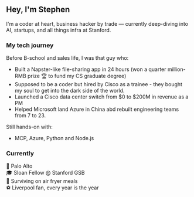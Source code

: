 ##  Hey, I'm Stephen

I'm a coder at heart, business hacker by trade — currently deep-diving into AI, startups, and all things infra at Stanford.

###  My tech journey

Before B-school and sales life, I was that guy who:
-  Built a Napster-like file-sharing app in 24 hours (won a quarter million-RMB prize 🏆 to fund my CS graduate degree)
-  Supposed to be a coder but hired by Cisco as a trainee - they bought my soul to get into the dark side of the world. 
-  Launched a Cisco data center switch from $0 to $200M in revenue as a PM
-  Helped Microsoft land Azure in China abd rebuilt engineering teams from 7 to 23.

Still hands-on with:
- MCP, Azure, Python and Node.js

###  Currently

📍 Palo Alto  
🎓 Sloan Fellow @ Stanford GSB  
🥑 Surviving on air fryer meals  
⚽ Liverpool fan, every year is the year
